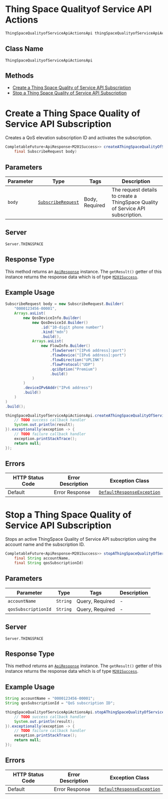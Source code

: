 # Thing Space Qualityof Service API Actions

```java
ThingSpaceQualityofServiceApiActionsApi thingSpaceQualityofServiceApiActionsApi = client.getThingSpaceQualityofServiceApiActionsApi();
```

## Class Name

`ThingSpaceQualityofServiceApiActionsApi`

## Methods

* [Create a Thing Space Quality of Service API Subscription](../../doc/controllers/thing-space-qualityof-service-api-actions.md#create-a-thing-space-quality-of-service-api-subscription)
* [Stop a Thing Space Quality of Service API Subscription](../../doc/controllers/thing-space-qualityof-service-api-actions.md#stop-a-thing-space-quality-of-service-api-subscription)


# Create a Thing Space Quality of Service API Subscription

Creates a QoS elevation subscription ID and activates the subscription.

```java
CompletableFuture<ApiResponse<M201Success>> createAThingSpaceQualityOfServiceApiSubscriptionAsync(
    final SubscribeRequest body)
```

## Parameters

| Parameter | Type | Tags | Description |
|  --- | --- | --- | --- |
| `body` | [`SubscribeRequest`](../../doc/models/subscribe-request.md) | Body, Required | The request details to create a ThingSpace Quality of Service API subscription. |

## Server

`Server.THINGSPACE`

## Response Type

This method returns an [`ApiResponse`](../../doc/api-response.md) instance. The `getResult()` getter of this instance returns the response data which is of type [`M201Success`](../../doc/models/m201-success.md).

## Example Usage

```java
SubscribeRequest body = new SubscribeRequest.Builder(
    "0000123456-00001",
    Arrays.asList(
        new QosDeviceInfo.Builder(
            new QosDeviceId.Builder()
                .id("10-digit phone number")
                .kind("mdn")
                .build(),
            Arrays.asList(
                new FlowInfo.Builder()
                    .flowServer("[IPv6 address]:port")
                    .flowDevice("[IPv6 address]:port")
                    .flowDirection("UPLINK")
                    .flowProtocol("UDP")
                    .qciOption("Premium")
                    .build()
            )
        )
        .deviceIPv6Addr("IPv6 address")
        .build()
    )
)
.build();

thingSpaceQualityofServiceApiActionsApi.createAThingSpaceQualityOfServiceApiSubscriptionAsync(body).thenAccept(result -> {
    // TODO success callback handler
    System.out.println(result);
}).exceptionally(exception -> {
    // TODO failure callback handler
    exception.printStackTrace();
    return null;
});
```

## Errors

| HTTP Status Code | Error Description | Exception Class |
|  --- | --- | --- |
| Default | Error Response | [`DefaultResponseException`](../../doc/models/default-response-exception.md) |


# Stop a Thing Space Quality of Service API Subscription

Stops an active ThingSpace Quality of Service API subscription using the account name and the subscription ID.

```java
CompletableFuture<ApiResponse<M201Success>> stopAThingSpaceQualityOfServiceApiSubscriptionAsync(
    final String accountName,
    final String qosSubscriptionId)
```

## Parameters

| Parameter | Type | Tags | Description |
|  --- | --- | --- | --- |
| `accountName` | `String` | Query, Required | - |
| `qosSubscriptionId` | `String` | Query, Required | - |

## Server

`Server.THINGSPACE`

## Response Type

This method returns an [`ApiResponse`](../../doc/api-response.md) instance. The `getResult()` getter of this instance returns the response data which is of type [`M201Success`](../../doc/models/m201-success.md).

## Example Usage

```java
String accountName = "0000123456-00001";
String qosSubscriptionId = "QoS subscription ID";

thingSpaceQualityofServiceApiActionsApi.stopAThingSpaceQualityOfServiceApiSubscriptionAsync(accountName, qosSubscriptionId).thenAccept(result -> {
    // TODO success callback handler
    System.out.println(result);
}).exceptionally(exception -> {
    // TODO failure callback handler
    exception.printStackTrace();
    return null;
});
```

## Errors

| HTTP Status Code | Error Description | Exception Class |
|  --- | --- | --- |
| Default | Error Response | [`DefaultResponseException`](../../doc/models/default-response-exception.md) |

